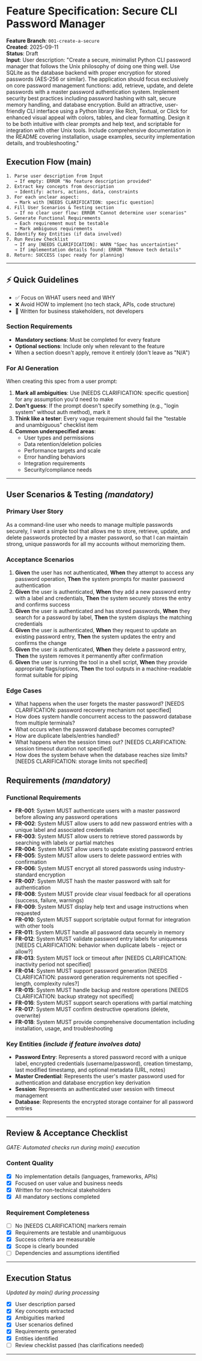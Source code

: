 # Feature Specification: Secure CLI Password Manager

**Feature Branch**: `001-create-a-secure`  
**Created**: 2025-09-11  
**Status**: Draft  
**Input**: User description: "Create a secure, minimalist Python CLI password manager that follows the Unix philosophy of doing one thing well. Use SQLite as the database backend with proper encryption for stored passwords (AES-256 or similar). The application should focus exclusively on core password management functions: add, retrieve, update, and delete passwords with a master password authentication system. Implement security best practices including password hashing with salt, secure memory handling, and database encryption. Build an attractive, user-friendly CLI interface using a Python library like Rich, Textual, or Click for enhanced visual appeal with colors, tables, and clear formatting. Design it to be both intuitive with clear prompts and help text, and scriptable for integration with other Unix tools. Include comprehensive documentation in the README covering installation, usage examples, security implementation details, and troubleshooting."

## Execution Flow (main)
```
1. Parse user description from Input
   → If empty: ERROR "No feature description provided"
2. Extract key concepts from description
   → Identify: actors, actions, data, constraints
3. For each unclear aspect:
   → Mark with [NEEDS CLARIFICATION: specific question]
4. Fill User Scenarios & Testing section
   → If no clear user flow: ERROR "Cannot determine user scenarios"
5. Generate Functional Requirements
   → Each requirement must be testable
   → Mark ambiguous requirements
6. Identify Key Entities (if data involved)
7. Run Review Checklist
   → If any [NEEDS CLARIFICATION]: WARN "Spec has uncertainties"
   → If implementation details found: ERROR "Remove tech details"
8. Return: SUCCESS (spec ready for planning)
```

---

## ⚡ Quick Guidelines
- ✅ Focus on WHAT users need and WHY
- ❌ Avoid HOW to implement (no tech stack, APIs, code structure)
- 👥 Written for business stakeholders, not developers

### Section Requirements
- **Mandatory sections**: Must be completed for every feature
- **Optional sections**: Include only when relevant to the feature
- When a section doesn't apply, remove it entirely (don't leave as "N/A")

### For AI Generation
When creating this spec from a user prompt:
1. **Mark all ambiguities**: Use [NEEDS CLARIFICATION: specific question] for any assumption you'd need to make
2. **Don't guess**: If the prompt doesn't specify something (e.g., "login system" without auth method), mark it
3. **Think like a tester**: Every vague requirement should fail the "testable and unambiguous" checklist item
4. **Common underspecified areas**:
   - User types and permissions
   - Data retention/deletion policies  
   - Performance targets and scale
   - Error handling behaviors
   - Integration requirements
   - Security/compliance needs

---

## User Scenarios & Testing *(mandatory)*

### Primary User Story
As a command-line user who needs to manage multiple passwords securely, I want a simple tool that allows me to store, retrieve, update, and delete passwords protected by a master password, so that I can maintain strong, unique passwords for all my accounts without memorizing them.

### Acceptance Scenarios
1. **Given** the user has not authenticated, **When** they attempt to access any password operation, **Then** the system prompts for master password authentication
2. **Given** the user is authenticated, **When** they add a new password entry with a label and credentials, **Then** the system securely stores the entry and confirms success
3. **Given** the user is authenticated and has stored passwords, **When** they search for a password by label, **Then** the system displays the matching credentials
4. **Given** the user is authenticated, **When** they request to update an existing password entry, **Then** the system updates the entry and confirms the change
5. **Given** the user is authenticated, **When** they delete a password entry, **Then** the system removes it permanently after confirmation
6. **Given** the user is running the tool in a shell script, **When** they provide appropriate flags/options, **Then** the tool outputs in a machine-readable format suitable for piping

### Edge Cases
- What happens when the user forgets the master password? [NEEDS CLARIFICATION: password recovery mechanism not specified]
- How does system handle concurrent access to the password database from multiple terminals?
- What occurs when the password database becomes corrupted?
- How are duplicate labels/entries handled?
- What happens when the session times out? [NEEDS CLARIFICATION: session timeout duration not specified]
- How does the system behave when the database reaches size limits? [NEEDS CLARIFICATION: storage limits not specified]

## Requirements *(mandatory)*

### Functional Requirements
- **FR-001**: System MUST authenticate users with a master password before allowing any password operations
- **FR-002**: System MUST allow users to add new password entries with a unique label and associated credentials
- **FR-003**: System MUST allow users to retrieve stored passwords by searching with labels or partial matches
- **FR-004**: System MUST allow users to update existing password entries
- **FR-005**: System MUST allow users to delete password entries with confirmation
- **FR-006**: System MUST encrypt all stored passwords using industry-standard encryption
- **FR-007**: System MUST hash the master password with salt for authentication
- **FR-008**: System MUST provide clear visual feedback for all operations (success, failure, warnings)
- **FR-009**: System MUST display help text and usage instructions when requested
- **FR-010**: System MUST support scriptable output format for integration with other tools
- **FR-011**: System MUST handle all password data securely in memory
- **FR-012**: System MUST validate password entry labels for uniqueness [NEEDS CLARIFICATION: behavior when duplicate labels - reject or allow?]
- **FR-013**: System MUST lock or timeout after [NEEDS CLARIFICATION: inactivity period not specified]
- **FR-014**: System MUST support password generation [NEEDS CLARIFICATION: password generation requirements not specified - length, complexity rules?]
- **FR-015**: System MUST handle backup and restore operations [NEEDS CLARIFICATION: backup strategy not specified]
- **FR-016**: System MUST support search operations with partial matching
- **FR-017**: System MUST confirm destructive operations (delete, overwrite)
- **FR-018**: System MUST provide comprehensive documentation including installation, usage, and troubleshooting

### Key Entities *(include if feature involves data)*
- **Password Entry**: Represents a stored password record with a unique label, encrypted credentials (username/password), creation timestamp, last modified timestamp, and optional metadata (URL, notes)
- **Master Credential**: Represents the user's master password used for authentication and database encryption key derivation
- **Session**: Represents an authenticated user session with timeout management
- **Database**: Represents the encrypted storage container for all password entries

---

## Review & Acceptance Checklist
*GATE: Automated checks run during main() execution*

### Content Quality
- [x] No implementation details (languages, frameworks, APIs)
- [x] Focused on user value and business needs
- [x] Written for non-technical stakeholders
- [x] All mandatory sections completed

### Requirement Completeness
- [ ] No [NEEDS CLARIFICATION] markers remain
- [x] Requirements are testable and unambiguous  
- [x] Success criteria are measurable
- [x] Scope is clearly bounded
- [ ] Dependencies and assumptions identified

---

## Execution Status
*Updated by main() during processing*

- [x] User description parsed
- [x] Key concepts extracted
- [x] Ambiguities marked
- [x] User scenarios defined
- [x] Requirements generated
- [x] Entities identified
- [ ] Review checklist passed (has clarifications needed)

---